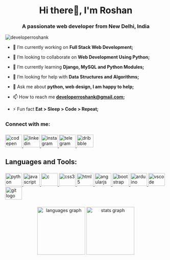 <h1 align="center">Hi there👋, I'm Roshan </h1>
<h3 align="center">A passionate web developer from New Delhi, India</h3>

<p align="left"> <img src="https://komarev.com/ghpvc/?username=developerroshank&label=Profile%20views&color=0e75b6&style=flat" alt="developerroshank" /> </p>

- 🔭 I’m currently working on **Full Stack Web Development;**

- 👯 I’m looking to collaborate on **Web Development Using Python;**

- 🌱 I’m currently learning **Django, MySQL and Python Modules;**

- 🤝 I’m looking for help with **Data Structures and Algorithms;**

- 💬 Ask me about **python, web design, I am happy to help;**

- 📫 How to reach me **developerroshank@gmail.com;**

- ⚡ Fun fact **Eat > Sleep > Code > Repeat;**

###

<h3 align="left">Connect with me:</h3>

###

<div align="left">
  <a href="https://codepen.io/developerroshan" target="_blank">
    <img src="https://raw.githubusercontent.com/maurodesouza/profile-readme-generator/master/src/assets/icons/social/codepen/default.svg" width="52" height="40" alt="codepen"  />
  </a>
  <a href="https://www.linkedin.com/in/developerroshan" target="_blank">
    <img src="https://raw.githubusercontent.com/maurodesouza/profile-readme-generator/master/src/assets/icons/social/linkedin/default.svg" width="52" height="40" alt="linkedin"  />
  </a>
  <a href="https://www.instagram.com/developerroshan/" target="_blank">
    <img src="https://raw.githubusercontent.com/maurodesouza/profile-readme-generator/master/src/assets/icons/social/instagram/default.svg" width="52" height="40" alt="instagram"  />
  </a>
  <a href="https://t.me/developerroshan" target="_blank">
    <img src="https://raw.githubusercontent.com/maurodesouza/profile-readme-generator/master/src/assets/icons/social/telegram/default.svg" width="52" height="40" alt="telegram"  />
  </a>
  <a href="https://dribbble.com/developerroshan" target="_blank">
    <img src="https://raw.githubusercontent.com/maurodesouza/profile-readme-generator/master/src/assets/icons/social/dribbble/default.svg" width="52" height="40" alt="dribbble"  />
  </a>
</div>

###

<h2 align="left">Languages and Tools:</h2>

###

<div align="left">
  <a href="https://www.python.org" target="_blank" rel="noreferrer">
    <img src="https://cdn.jsdelivr.net/gh/devicons/devicon/icons/python/python-original.svg" height="40" width="52" alt="python"  />
  </a>
  <a href="https://developer.mozilla.org/en-US/docs/Web/JavaScript" target="_blank" rel="noreferrer">
    <img src="https://cdn.jsdelivr.net/gh/devicons/devicon/icons/javascript/javascript-original.svg" height="40" width="52" alt="javascript"  />
  </a>
  <a href="https://www.cprogramming.com/" target="_blank" rel="noreferrer">
    <img src="https://cdn.jsdelivr.net/gh/devicons/devicon/icons/c/c-original.svg" height="40" width="52" alt="c"  />
  </a>
  <a href="https://www.w3schools.com/css/" target="_blank" rel="noreferrer">
    <img src="https://cdn.jsdelivr.net/gh/devicons/devicon/icons/css3/css3-original.svg" height="40" width="52" alt="css3"  />
  </a>
  <a href="https://www.w3.org/html/" target="_blank" rel="noreferrer">
    <img src="https://cdn.jsdelivr.net/gh/devicons/devicon/icons/html5/html5-original.svg" height="40" width="52" alt="html5"  />
  </a>
  <a href="https://angular.io" target="_blank" rel="noreferrer">
    <img src="https://cdn.jsdelivr.net/gh/devicons/devicon/icons/angularjs/angularjs-original.svg" height="40" width="52" alt="angularjs"  />
  </a>
  <a href="https://getbootstrap.com" target="_blank" rel="noreferrer">
    <img src="https://cdn.jsdelivr.net/gh/devicons/devicon/icons/bootstrap/bootstrap-original.svg" height="40" width="52" alt="bootstrap"  />
  </a>
  <a href="https://www.arduino.cc/" target="_blank" rel="noreferrer">
    <img src="https://cdn.jsdelivr.net/gh/devicons/devicon/icons/arduino/arduino-original.svg" height="40" width="52" alt="arduino"  />
  </a>
  <a href="https://code.visualstudio.com/" target="_blank" rel="noreferrer">
    <img src="https://cdn.jsdelivr.net/gh/devicons/devicon/icons/vscode/vscode-original.svg" height="40" width="52" alt="vscode"  />
  </a>
  <a href="https://git-scm.com/" target="_blank" rel="noreferrer">
    <img src="https://cdn.jsdelivr.net/gh/devicons/devicon/icons/git/git-original.svg" height="40" width="52" alt="git logo"  />
  </a>
</div>

###

###

<div align="center">
    <img src="https://github-readme-stats.vercel.app/api/top-langs?locale=en&hide_title=false&layout=compact&card_width=320&langs_count=5&theme=dracula&hide_border=false&username=developerroshank" height="150" alt="languages graph"  />
    <img src="https://github-readme-stats.vercel.app/api?hide_title=false&hide_rank=false&show_icons=true&include_all_commits=true&count_private=true&disable_animations=false&theme=dracula&locale=en&hide_border=false&username=developerroshank" height="150" alt="stats graph"  />
</div>
